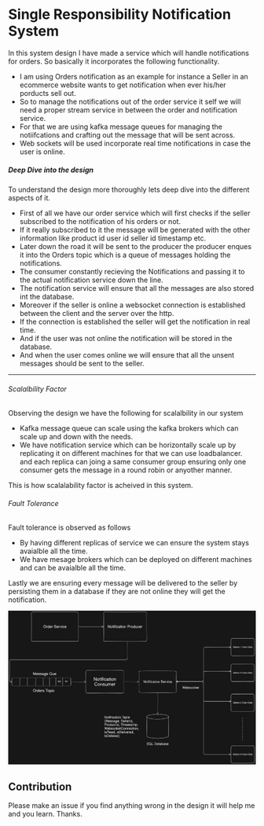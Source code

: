 # Single Responsibility Notification System

In this system design I have made a service which will handle notifications for orders. So basically it incorporates the following functionality.

- I am using Orders notification as an example for instance a Seller in an ecommerce website wants to get notification when ever his/her porducts sell out.
- So to manage the notifications out of the order service it self we will need a proper stream service in between the order and notification service.
- For that we are using kafka message queues for managing the notiifcations and crafting out the message that will be sent across.
- Web sockets will be used incorporate real time notifications in case the user is online.

##### Deep Dive into the design

To understand the design more thoroughly lets deep dive into the different aspects of it.

* First of all we have our order service which will first checks if the seller subscribed to the notification of his orders or not.
* If it really subscribed to it the message will be generated with the other information like product id user id seller id timestamp etc.
* Later down the road it will be sent to the producer the producer enques it into the Orders topic which is a queue of messages holding the notifications.
* The consumer constantly recieving the Notifications and passing it to the actual notification service down the line.
* The notification service will ensure that all the messages are also stored int the database.
* Moreover if the seller is online a websocket connection is established between the client and the server over the http.
* If the connection is established the seller will get the notification in real time.
* And if the user was not online the notification will be stored in the database.
* And when the user comes online we will ensure that all the unsent messages should be sent to the seller.

---



###### Scalalbility Factor

Observing the design we have the following for scalalbility in our system

* Kafka message queue can scale using the kafka brokers which can scale up and down with the needs.
* We have notification service which can be horizontally scale up by replicating it on different machines for that we can use loadbalancer. and each replica can joing a same consumer group ensuring only one consumer gets the message in a round robin or anyother manner.

This is how scalalability factor is acheived in this system.

###### Fault Tolerance

Fault tolerance is observed as follows

* By having different replicas of service we can ensure the system stays avaialble all the time.
* We have mesage brokers which can be deployed on different machines and can be avaialble all the time.

Lastly we are ensuring every message will be delivered to the seller by persisting them in a database if they are not online they will get the notification.

![Single-Responsibility-Notification-System](image/Single-Responsibility-Notification-System.png "Single-Responsibility-Notification-System")

## **Contribution**

Please make an issue if you find anything wrong in the design it will help me and you learn. Thanks.
